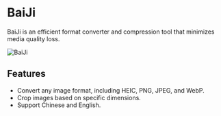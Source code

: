 # BaiJi

BaiJi is an efficient format converter and compression tool that minimizes media quality loss.

![BaiJi](./images/BaiJi.png)

## Features

- Convert any image format, including HEIC, PNG, JPEG, and WebP.
- Crop images based on specific dimensions.
- Support Chinese and English.

